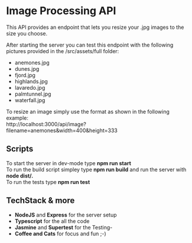 # Image Processing API

This API provides an endpoint that lets you resize your .jpg images to the size you choose. 

After starting the server you can test this endpoint with the following pictures provided in the /src/assets/full folder: 
- anemones.jpg
- dunes.jpg
- fjord.jpg
- highlands.jpg
- lavaredo.jpg
- palmtunnel.jpg
- waterfall.jpg

To resize an image simply use the format as shown in the following example:   
http://localhost:3000/api/image?filename=anemones&width=400&height=333

## Scripts
To start the server in dev-mode type **npm run start**  
To run the build script simpley type **npm run build** and run the server with **node dist/.**  
To run the tests type **npm run test**   


## TechStack & more
- **NodeJS** and **Express** for the server setup  
- **Typescript** for the all the code  
- **Jasmine** and **Supertest** for the Testing-   
- **Coffee and Cats** for focus and fun ;-)   

